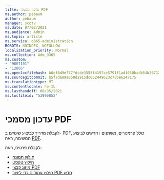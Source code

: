 ```yaml
---
title: עדכון מסמכי PDF
ms.author: pebaum
author: pebaum
manager: scotv
ms.date: 07/02/2021
ms.audience: Admin
ms.topic: article
ms.service: o365-administration
ROBOTS: NOINDEX, NOFOLLOW
localization_priority: Normal
ms.collection: Adm_O365
ms.custom:
- "9007101"
- "12066"
ms.openlocfilehash: b0ef6d9e777fdcde3555f4197ce5791f1ad1050badb54b267129d2b1febe0e7c
ms.sourcegitcommit: b5f7da89a650d2915dc652449623c78be6247175
ms.translationtype: MT
ms.contentlocale: he-IL
ms.lasthandoff: 08/05/2021
ms.locfileid: "53990852"
---
```

# <a name="update-pdf-documents"></a>עדכון מסמכי PDF

לקבלת מדריך לביצוע שינויים ב- PDF, כולל פרמטרים, משתנים ו חריגים לביצוע המשימה, ראה [PDF](/power-automate/desktop-flows/actions-reference/pdf).

לקבלת פרטים, ראה:

- [חילוץ תמונה](/power-automate/desktop-flows/actions-reference/pdf#pdf-actions)
- [חילוץ טקסט](/power-automate/desktop-flows/actions-reference/pdf#extracttextfrompdfaction)
- [מיזוג קבצי PDF](/power-automate/desktop-flows/actions-reference/pdf#mergefiles)
- [חילוץ עמודים כדי ליצור PDF חדש](/power-automate/desktop-flows/actions-reference/pdf#extractpages)
